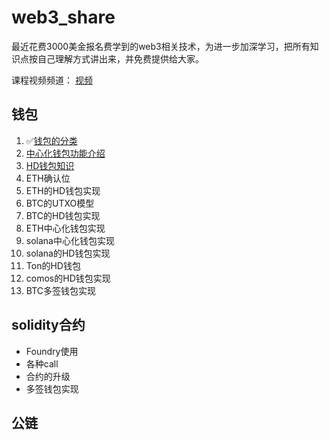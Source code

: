 # web3_share

最近花费3000美金报名费学到的web3相关技术，为进一步加深学习，把所有知识点按自己理解方式讲出来，并免费提供给大家。

课程视频频道： [视频](https://www.youtube.com/playlist?list=PLdQ33vAo9pkuoH7CXfjvdP4g-NJ_PRIwp)

## 钱包

1. ✅[钱包的分类](https://github.com/0xweb-3/web3_share/tree/main/doc/01.%E9%92%B1%E5%8C%85%E5%88%86%E7%B1%BB)
2. [中心化钱包功能介绍](https://github.com/0xweb-3/web3_share/tree/main/doc/02.%E4%B8%AD%E5%BF%83%E5%8C%96%E9%92%B1%E5%8C%85)
3. [HD钱包知识](https://github.com/0xweb-3/web3_share/tree/main/doc/03.HD%E9%92%B1%E5%8C%85)
4. ETH确认位
5. ETH的HD钱包实现
6. BTC的UTXO模型
7. BTC的HD钱包实现
8. ETH中心化钱包实现
9. solana中心化钱包实现
10. solana的HD钱包实现
11. Ton的HD钱包
12. comos的HD钱包实现
13. BTC多签钱包实现

## solidity合约

* Foundry使用
* 各种call
* 合约的升级
* 多签钱包实现

## 公链

